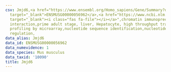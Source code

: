 ```yaml
---
csv: Jmjd6,<a href="https://www.ensembl.org/Homo_sapiens/Gene/Summary?db=core;g=ENSMUSG00000056962"
  target="_blank">ENSMUSG00000056962</a>,<a href="https://www.ncbi.nlm.nih.gov/pubmed/23834426"
  target="_blank"><i class="fas fa-file"></i></a>",chromatin immunoprecipitation assay,direct
  interaction,prime adult stage, liver, Hepatocyte, high throughput transcription
  profiling by microarray,nucleotide sequence identification,nucleotide sequence identification,transcriptional
  regulation,
data_alias: Jmjd6
data_id: ENSMUSG00000056962
data_numevidence: 1
data_species: Mus musculus
data_taxid: '10090'
title: Jmjd6
---
```

